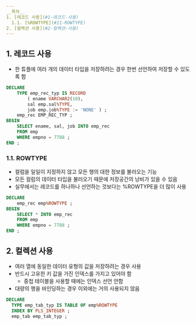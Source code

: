 ```yaml
---
__목차__
1. [레코드 사용](#1-레코드-사용)  
  1.1. [%ROWTYPE](#11-ROWTYPE)  
2. [컬렉션 사용](#2-컬렉션-사용)  
---
```


## 1. 레코드 사용
* 한 튜플에 여러 개의 데이터 타입을 저장하려는 경우 한번 선언하여 저장할 수 있도록 함
```SQL
DECLARE
    TYPE emp_rec_typ IS RECORD
        ( ename VARCHAR2(10),
        sal emp.sal%TYPE,
        job emp.job%TYPE := 'NONE' ) ;
    emp_rec EMP_REC_TYP ; 
BEGIN
    SELECT ename, sal, job INTO emp_rec
    FROM emp
    WHERE empno = 7788 ;
END ;
```

### 1.1. ROWTYPE
* 컬럼을 일일이 지정하지 않고 모든 행의 대한 정보를 불러오는 기능
* 모든 컬럼의 데이터 타입을 불러오기 때문에 저장공간의 낭비가 있을 수 있음
* 실무에서는 레코드를 하나하나 선언하는 것보다는 %ROWTYPE을 더 많이 사용
```SQL
DECLARE
    emp_rec emp%ROWTYPE ;
BEGIN
    SELECT * INTO emp_rec
    FROM emp
    WHERE empno = 7788 ;
END ;
```


## 2. 컬렉션 사용
* 여러 열에 동일한 데이터 유형의 값을 저장하려는 경우 사용
* 반드시 고유한 키 값을 가진 인덱스를 가지고 있어야 함
  - 중첩 테이블을 사용할 때에는 인덱스 선언 안함
* 대량의 행을 바인딩하는 경우 이외에는 거의 사용되지 않음
```SQL
DECLARE
  TYPE emp_tab_typ IS TABLE OF emp%ROWTYPE
  INDEX BY PLS_INTEGER ;
  emp_tab emp_tab_typ ; 
```
